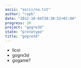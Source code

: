 ```yaml
---
ascii: "ascii/na.txt"
author: "raph"
date: "2012-10-04T20:38:52+01:00"
progress: 20
project: "gogre3d"
state: "prototype"
title: "gogre3d"
---
```

* llcoi
* gogre3d
* gogame?

